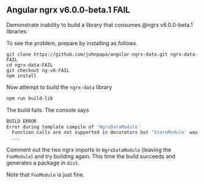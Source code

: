 ## Angular ngrx v6.0.0-beta.1 FAIL

Demonstrate inability to build a library that consumes @ngrx v6.0.0-beta.1 libraries

To see the problem, prepare by installing as follows.

```
git clone https://github.com/johnpapa/angular-ngrx-data.git ngrx-data-FAIL
cd ngrx-data-FAIL
git checkout ng-v6-FAIL
npm install
```

Now attempt to build the `ngrx-data` library

```bash
npm run build-lib
```

The build fails. The console says

```bash
BUILD ERROR
Error during template compile of 'NgrxDataModule'
  Function calls are not supported in decorators but 'StoreModule' was called.
  ...
```

Comment out the two ngrx imports in `NgrxDataModule` (leaving the `FooModule`) and try building again.
This time the build succeeds and generates a package in `dist`.

 Note that `FooModule` is just fine.
